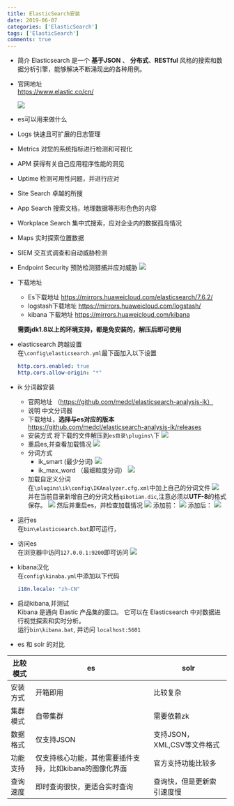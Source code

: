 ```yaml
---
title: ElasticSearch安装
date: 2019-06-07
categories: ['ElasticSearch']
tags: ['ElasticSearch']
comments: true
---
```


-   简介
    Elasticsearch 是一个 **基于JSON** 、 **分布式**、**RESTful** 风格的搜索和数据分析引擎，能够解决不断涌现出的各种用例。

-   官网地址  
    <https://www.elastic.co/cn/>

    ![](assets/markdown-img-paste-20200607173350293.png)

-   es可以用来做什么
-   Logs 快速且可扩展的日志管理
-   Metrics 对您的系统指标进行检测和可视化
-   APM 获得有关自己应用程序性能的洞见
-   Uptime 检测可用性问题，并进行应对
-   Site Search 卓越的所搜
-   App Search 搜索文档，地理数据等形形色色的内容
-   Workplace Search 集中式搜索，应对企业内的数据孤岛情况
-   Maps 实时探索位置数据
-   SIEM 交互式调查和自动威胁检测
-   Endpoint Security 预防检测猎捕并应对威胁
    ![](assets/markdown-img-paste-20200607173919658.png)

-   下载地址  

    -   Es下载地址 <https://mirrors.huaweicloud.com/elasticsearch/7.6.2/>
    -   logstash下载地址 <https://mirrors.huaweicloud.com/logstash/>
    -   kibana 下载地址 <https://mirrors.huaweicloud.com/kibana>

    **需要jdk1.8以上的环境支持，都是免安装的，解压后即可使用**


-   elasticsearch 跨越设置  
      在`\config\elasticsearch.yml`最下面加入以下设置  

    ```yml
    http.cors.enabled: true
    http.cors.allow-origin: "*"
    ```

-   ik 分词器安装

    -   官网地址 （<https://github.com/medcl/elasticsearch-analysis-ik）>
    -   说明
        中文分词器
    -   下载地址，**选择与es对应的版本**  
        <https://github.com/medcl/elasticsearch-analysis-ik/releases>
    -   安装方式
        将下载的文件解压到`es目录\plugins\`下
        ![](assets/markdown-img-paste-20200607180348421.png)
    -   重启es,并查看加载情况
        ![](assets/markdown-img-paste-20200607180119198.png)
    -   分词方式
        -   ik_smart (最少分词)
            ![](assets/markdown-img-paste-2020060717533981.png)
        -   ik_max_word （最细粒度分词）
            ![](assets/markdown-img-paste-20200607175406231.png)
    -   加载自定义分词  
        在`\plugins\ik\config\IKAnalyzer.cfg.xml`中加上自己的分词文件
        ![](assets/markdown-img-paste-20200607175804592.png)
        并在当前目录新增自己的分词文档`qibotian.dic`,注意必须以**UTF-8**的格式保存。
        ![](assets/markdown-img-paste-2020060718002381.png)
        然后并重启es，并检查加载情况
        ![](assets/markdown-img-paste-20200607180506362.png)
        添加前：
        ![](assets/markdown-img-paste-2020060717574540.png)
        添加后：
        ![](assets/markdown-img-paste-20200608063914534.png)


-   运行es  
    在`bin\elasticsearch.bat`即可运行，

-   访问es  
    在浏览器中访问`127.0.0.1:9200`即可访问
    ![](assets/markdown-img-paste-20200607172633935.png)


-   kibana汉化  
    在`config\kinaba.yml`中添加以下代码

    ```yml
    i18n.locale: "zh-CN"
    ```

-   启动kibana,并测试  
    Kibana 是通向 Elastic 产品集的窗口。 它可以在 Elasticsearch 中对数据进行视觉探索和实时分析。  
    运行`bin\kibana.bat`, 并访问 `localhost:5601`


-   es 和 solr 的对比

| 比较模式 | es                              | solr                |
| ---- | ------------------------------- | ------------------- |
| 安装方式 | 开箱即用                            | 比较复杂                |
| 集群模式 | 自带集群                            | 需要依赖zk              |
| 数据格式 | 仅支持JSON                         | 支持JSON，XML,CSV等文件格式 |
| 功能支持 | 仅支持核心功能，其他需要插件支持，比如kibana的图像化界面 | 官方支持功能比较多           |
| 查询速度 | 即时查询很快，更适合实时查询                  | 查询快，但是更新索引速度慢       |
